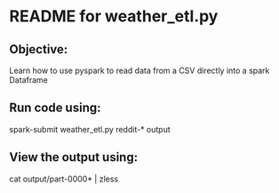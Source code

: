 # README for weather_etl.py

## Objective: 
Learn how to use pyspark to read data from a CSV directly into a spark Dataframe

## Run code using:
spark-submit weather_etl.py reddit-* output

## View the output using:
cat output/part-0000* | zless